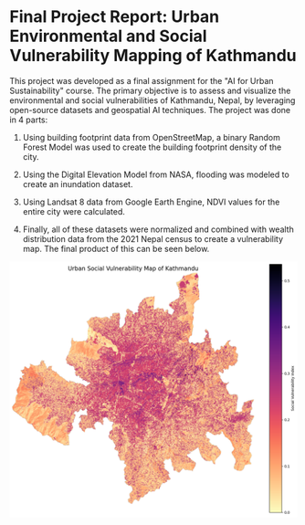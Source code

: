 # Final Project Report: Urban Environmental and Social Vulnerability Mapping of Kathmandu

This project was developed as a final assignment for the "AI for Urban Sustainability" course. The primary objective is to assess and visualize the environmental and social vulnerabilities of Kathmandu, Nepal, by leveraging open-source datasets and geospatial AI techniques. The project was done in 4 parts:

1. Using building footprint data from OpenStreetMap, a binary Random Forest Model was used to create the building footprint density of the city. 

2. Using the Digital Elevation Model from NASA, flooding was modeled to create an inundation dataset.

3. Using Landsat 8 data from Google Earth Engine, NDVI values for the entire city were calculated. 

4. Finally, all of these datasets were normalized and combined with wealth distribution data from the 2021 Nepal census to create a vulnerability map. The final product of this can be seen below.

![Kathmandu Social Vulnerability Map](images/vulnerabilitymap.png)